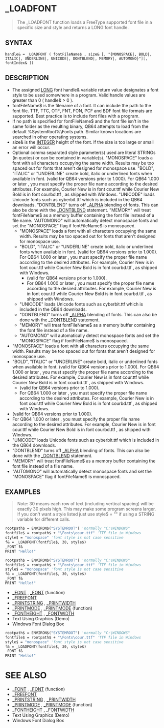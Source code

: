 # _LOADFONT
> The _LOADFONT function loads a FreeType supported font file in a specific size and style and returns a LONG font handle.

## SYNTAX
`handle& = _LOADFONT ( fontFileName$ , size& [, "{MONOSPACE|, BOLD|, ITALIC|, UNDERLINE|, UNICODE|, DONTBLEND|, MEMORY|, AUTOMONO}"][, fontIndex& ])`

## DESCRIPTION
* The assigned [LONG](LONG.md) font handle& variable return value designates a font style to be used somewhere in a program. Valid handle values are greater than 0 ( handle& > 0 ).
* fontFileName$ is the filename of a font. It can include the path to the font file. TTF, TTC, OTF, FNT, FON, PCF and BDF font file formats are supported. Best practice is to include font files with a program.
* If no path is specified for fontFileName$ and the font file isn't in the same folder as the resulting binary, QB64 attempts to load from the default %SystemRoot%\Fonts path. Similar known locations are searched in other operating systems.
* size& is the [INTEGER](INTEGER.md) height of the font. If the size is too large or small an error will occur.
* Optional comma separated style parameter(s) used are literal STRINGs (in quotes) or can be contained in variable(s). "MONOSPACE" loads a font with all characters occupying the same width. Results may be too spaced out for fonts that aren't designed for monospace use. "BOLD", "ITALIC" or "UNDERLINE" create bold, italic or underlined fonts when available in font. (valid for QB64 versions prior to 1.000). For QB64 1.000 or later , you must specify the proper file name according to the desired attributes. For example, Courier New is in font cour.ttf while Courier New Bold is in font courbd.ttf , as shipped with Windows. "UNICODE" loads Unicode fonts such as cyberbit.ttf which is included in the QB64 downloads. "DONTBLEND" turns off [_ALPHA](_ALPHA.md) blending of fonts. This can also be done with the [_DONTBLEND](_DONTBLEND.md) statement. "MEMORY" will treat fontFileName$ as a memory buffer containing the font file instead of a file name. "AUTOMONO" will automatically detect monospace fonts and set the "MONOSPACE" flag if fontFileName$ is monospaced.
	* "MONOSPACE" loads a font with all characters occupying the same width. Results may be too spaced out for fonts that aren't designed for monospace use.
	* "BOLD", "ITALIC" or "UNDERLINE" create bold, italic or underlined fonts when available in font. (valid for QB64 versions prior to 1.000). For QB64 1.000 or later , you must specify the proper file name according to the desired attributes. For example, Courier New is in font cour.ttf while Courier New Bold is in font courbd.ttf , as shipped with Windows.
		* (valid for QB64 versions prior to 1.000).
		* For QB64 1.000 or later , you must specify the proper file name according to the desired attributes. For example, Courier New is in font cour.ttf while Courier New Bold is in font courbd.ttf , as shipped with Windows.
	* "UNICODE" loads Unicode fonts such as cyberbit.ttf which is included in the QB64 downloads.
	* "DONTBLEND" turns off [_ALPHA](_ALPHA.md) blending of fonts. This can also be done with the [_DONTBLEND](_DONTBLEND.md) statement.
	* "MEMORY" will treat fontFileName$ as a memory buffer containing the font file instead of a file name.
	* "AUTOMONO" will automatically detect monospace fonts and set the "MONOSPACE" flag if fontFileName$ is monospaced.
* "MONOSPACE" loads a font with all characters occupying the same width. Results may be too spaced out for fonts that aren't designed for monospace use.
* "BOLD", "ITALIC" or "UNDERLINE" create bold, italic or underlined fonts when available in font. (valid for QB64 versions prior to 1.000). For QB64 1.000 or later , you must specify the proper file name according to the desired attributes. For example, Courier New is in font cour.ttf while Courier New Bold is in font courbd.ttf , as shipped with Windows.
	* (valid for QB64 versions prior to 1.000).
	* For QB64 1.000 or later , you must specify the proper file name according to the desired attributes. For example, Courier New is in font cour.ttf while Courier New Bold is in font courbd.ttf , as shipped with Windows.
* (valid for QB64 versions prior to 1.000).
* For QB64 1.000 or later , you must specify the proper file name according to the desired attributes. For example, Courier New is in font cour.ttf while Courier New Bold is in font courbd.ttf , as shipped with Windows.
* "UNICODE" loads Unicode fonts such as cyberbit.ttf which is included in the QB64 downloads.
* "DONTBLEND" turns off [_ALPHA](_ALPHA.md) blending of fonts. This can also be done with the [_DONTBLEND](_DONTBLEND.md) statement.
* "MEMORY" will treat fontFileName$ as a memory buffer containing the font file instead of a file name.
* "AUTOMONO" will automatically detect monospace fonts and set the "MONOSPACE" flag if fontFileName$ is monospaced.


## EXAMPLES
> Note: 30 means each row of text (including vertical spacing) will be exactly 30 pixels high. This may make some program screens larger. If you don't want a style listed just use style$ = "" if using a STRING variable for different calls.

```vb
rootpath$ = ENVIRON$("SYSTEMROOT") 'normally "C:\WINDOWS"
fontfile$ = rootpath$ + "\Fonts\cour.ttf" 'TTF file in Windows
style$ = "monospace" 'font style is not case sensitive
f& = _LOADFONT(fontfile$, 30, style$)
_FONT f&
PRINT "Hello!"
```


```vb
rootpath$ = ENVIRON$("SYSTEMROOT") 'normally "C:\WINDOWS"
fontfile$ = rootpath$ + "\Fonts\cour.ttf" 'TTF file in Windows
style$ = "monospace" 'font style is not case sensitive
f& = _LOADFONT(fontfile$, 30, style$)
_FONT f&
PRINT "Hello!"
```

* [_FONT](_FONT.md) , [_FONT](_FONT.md) (function)
* [_FREEFONT](_FREEFONT.md)
* [_PRINTSTRING](_PRINTSTRING.md) , [_PRINTWIDTH](_PRINTWIDTH.md)
* [_PRINTMODE](_PRINTMODE.md) , [_PRINTMODE](_PRINTMODE.md) (function)
* [_FONTHEIGHT](_FONTHEIGHT.md) , [_FONTWIDTH](_FONTWIDTH.md)
* Text Using Graphics (Demo)
* Windows Font Dialog Box

```vb
rootpath$ = ENVIRON$("SYSTEMROOT") 'normally "C:\WINDOWS"
fontfile$ = rootpath$ + "\Fonts\cour.ttf" 'TTF file in Windows
style$ = "monospace" 'font style is not case sensitive
f& = _LOADFONT(fontfile$, 30, style$)
_FONT f&
PRINT "Hello!"
```



# SEE ALSO
* [_FONT](_FONT.md) , [_FONT](_FONT.md) (function)
* [_FREEFONT](_FREEFONT.md)
* [_PRINTSTRING](_PRINTSTRING.md) , [_PRINTWIDTH](_PRINTWIDTH.md)
* [_PRINTMODE](_PRINTMODE.md) , [_PRINTMODE](_PRINTMODE.md) (function)
* [_FONTHEIGHT](_FONTHEIGHT.md) , [_FONTWIDTH](_FONTWIDTH.md)
* Text Using Graphics (Demo)
* Windows Font Dialog Box

